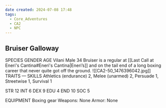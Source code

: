 ```yaml
---
date created: 2024-07-08 17:48
tags:
  - Core_Adventures
  - CA2
  - NPC
---
```


## Bruiser Galloway

SPECIES GENDER AGE
Vilani Male 34
Bruiser is a regular at [[Last Call at Eneri's Cantina#Eneri's Cantina|Eneri’s]] and on the tail end of a long boxing career that never quite got off the ground.
![[CA2-50_1476396042.jpg]]
TRAITS — SKILLS
Athletics (endurance) 2, Melee (unarmed) 2, Persuade 1, Streetwise 1, Survival 1

STR 12 INT 6
DEX 9 EDU 4
END 10 SOC 5

EQUIPMENT Boxing gear
Weapons: None
Armor: None

